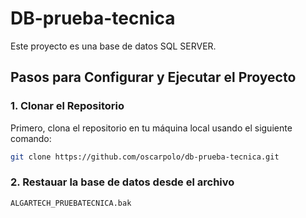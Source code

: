 # DB-prueba-tecnica

Este proyecto es una base de datos SQL SERVER.

## Pasos para Configurar y Ejecutar el Proyecto

### 1. Clonar el Repositorio
Primero, clona el repositorio en tu máquina local usando el siguiente comando:

```bash
git clone https://github.com/oscarpolo/db-prueba-tecnica.git
```

### 2. Restauar la base de datos desde el archivo
```bash
ALGARTECH_PRUEBATECNICA.bak
```